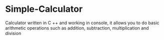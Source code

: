# Simple-Calculator
Calculator written in C ++ and working in console, it allows you to do basic arithmetic operations such as addition, subtraction, multiplication and division
